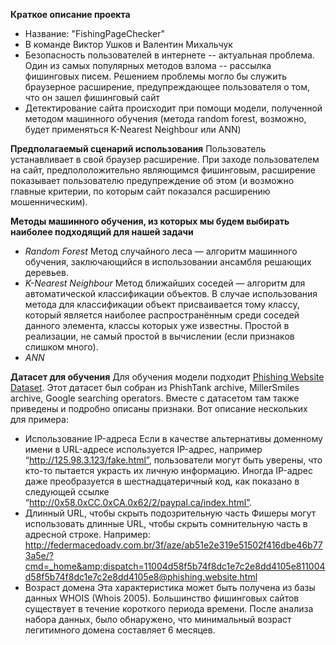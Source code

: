 **Краткое описание проекта**
- Название: "FishingPageChecker"
- В команде Виктор Ушков и Валентин Михальчук
- Безопасность пользователей в интернете -- актуальная проблема. Один из самых популярных методов взлома --  рассылка фишинговых писем. Решением проблемы могло бы служить браузерное расширение, предупреждающее пользователя о том, что он зашел фишинговый сайт
- Детектирование сайта происходит при помощи модели, полученной методом машинного обучения (метода random forest, возможно, будет применяться K-Nearest Neighbour или ANN)

**Предполагаемый сценарий использования**
Пользователь устанавливает в свой браузер расширение. При заходе пользователем на сайт, предпололожительно являющимся фишинговым, расширение показывает пользователю предупреждение об этом (и возможно главные критерии, по которым сайт показался расширению мошенническим).

**Методы  машинного обучения, из которых мы будем выбирать наиболее подходящий для нашей задачи**
- *Random Forest*
Метод случайного леса — алгоритм машинного обучения, заключающийся в использовании ансамбля решающих деревьев.
- *K-Nearest Neighbour*
Метод ближайших соседей —  алгоритм для автоматической классификации объектов. В случае использования метода для классификации объект присваивается тому классу, который является наиболее распространённым среди соседей данного элемента, классы которых уже известны.
Простой в реализации, не самый простой в вычислении (если признаков слишком много).
- *ANN*

**Датасет для обучения**
Для обучения модели подходит [Phishing Website Dataset](https://archive.ics.uci.edu/dataset/327/phishing+websites). Этот датасет был собран из PhishTank archive, MillerSmiles archive, Google searching operators.
Вместе с датасетом там также приведены и подробно описаны признаки. Вот описание нескольких для примера:
- Использование IP-адреса
Если в качестве альтернативы доменному имени в URL-адресе используется IP-адрес, например “http://125.98.3.123/fake.html”, пользователи могут быть уверены, что кто-то пытается украсть их личную информацию. Иногда IP-адрес даже преобразуется в шестнадцатеричный код, как показано в следующей ссылке “http://0x58.0xCC.0xCA.0x62/2/paypal.ca/index.html”. 
- Длинный URL, чтобы скрыть подозрительную часть
Фишеры могут использовать длинные URL, чтобы скрыть сомнительную часть в адресной строке. Например:
http://federmacedoadv.com.br/3f/aze/ab51e2e319e51502f416dbe46b773a5e/?cmd=_home&amp;dispatch=11004d58f5b74f8dc1e7c2e8dd4105e811004d58f5b74f8dc1e7c2e8dd4105e8@phishing.website.html
- Возраст домена
Эта характеристика может быть получена из базы данных WHOIS (Whois 2005). Большинство фишинговых сайтов существует в течение короткого периода времени. После анализа набора данных, было обнаружено, что минимальный возраст легитимного домена составляет 6 месяцев. 


